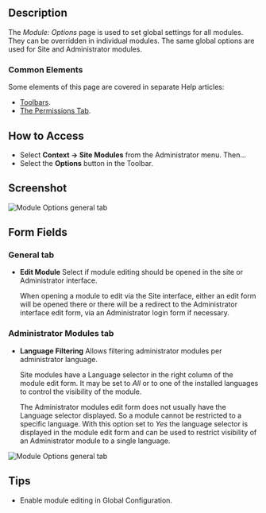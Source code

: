 <!-- Filename: Help4.x:Modules:_Options / Display title: Module: Options -->

## Description

The *Module: Options* page is used to set global settings for all modules. They
can be overridden in individual modules. The same global options are used for 
Site and Administrator modules.

### Common Elements

Some elements of this page are covered in separate Help articles:

* [Toolbars](jdocmanual?article=help/common-elements/toolbars).
* [The Permissions Tab](jdocmanual?article=help/common-elements/edit-permissions).

## How to Access

- Select **Context → Site Modules** from the Administrator menu. Then...
- Select the **Options** button in the Toolbar.

## Screenshot

![Module Options general tab](../../../en/images/modules/module-options-general-tab.png)

## Form Fields

### General tab

* **Edit Module** Select if module editing should be opened in the site or
  Administrator interface.

  When opening a module to edit via the Site interface, either an edit form 
  will be opened there or there will be a redirect to the Administrator 
  interface edit form, via an Administrator login form if necessary.

### Administrator Modules tab

* **Language Filtering** Allows filtering administrator modules per
  administrator language.

  Site modules have a Language selector in the right column of the module edit
  form. It may be set to *All* or to one of the installed languages to control
  the visibility of the module.

  The Administrator modules edit form does not usually have the Language 
  selector displayed. So a module cannot be restricted to a specific language.
  With this option set to *Yes* the language selector is displayed in the
  module edit form and can be used to restrict visibility of an Administrator
  module to a single language.

![Module Options general tab](../../../en/images/modules/module-options-administrator-modules-tab.png)

## Tips

* Enable module editing in Global Configuration.
